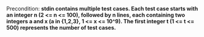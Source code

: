 Precondition: **stdin contains multiple test cases. Each test case starts with an integer n (2 <= n <= 100), followed by n lines, each containing two integers a and x (a in {1,2,3}, 1 <= x <= 10^9). The first integer t (1 <= t <= 500) represents the number of test cases.**